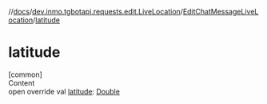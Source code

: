 //[docs](../../../index.md)/[dev.inmo.tgbotapi.requests.edit.LiveLocation](../index.md)/[EditChatMessageLiveLocation](index.md)/[latitude](latitude.md)



# latitude  
[common]  
Content  
open override val [latitude](latitude.md): [Double](https://kotlinlang.org/api/latest/jvm/stdlib/kotlin/-double/index.html)  



